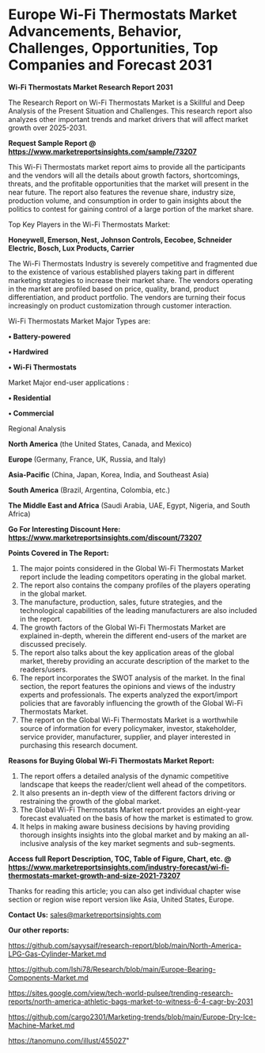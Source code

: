 # Europe Wi-Fi Thermostats Market Advancements, Behavior, Challenges, Opportunities, Top Companies and Forecast 2031

<strong>Wi-Fi Thermostats Market Research Report 2031</strong>

The Research Report on Wi-Fi Thermostats Market is a Skillful and Deep Analysis of the Present Situation and Challenges. This research report also analyzes other important trends and market drivers that will affect market growth over 2025-2031.

<strong>Request Sample Report @ <a href=https://www.marketreportsinsights.com/sample/73207>https://www.marketreportsinsights.com/sample/73207</a></strong>

This Wi-Fi Thermostats market report aims to provide all the participants and the vendors will all the details about growth factors, shortcomings, threats, and the profitable opportunities that the market will present in the near future. The report also features the revenue share, industry size, production volume, and consumption in order to gain insights about the politics to contest for gaining control of a large portion of the market share.

Top Key Players in the Wi-Fi Thermostats Market:

<strong>Honeywell, Emerson, Nest, Johnson Controls, Eecobee, Schneider Electric, Bosch, Lux Products, Carrier</strong>

The Wi-Fi Thermostats Industry is severely competitive and fragmented due to the existence of various established players taking part in different marketing strategies to increase their market share. The vendors operating in the market are profiled based on price, quality, brand, product differentiation, and product portfolio. The vendors are turning their focus increasingly on product customization through customer interaction.

Wi-Fi Thermostats Market Major Types are:

<strong>• Battery-powered

• Hardwired

• Wi-Fi Thermostats</strong>

Market Major end-user applications :

<strong>• Residential

• Commercial</strong>

Regional Analysis

</u><strong><b>North America</b></strong> (the United States, Canada, and Mexico)

<strong><b>Europe </b></strong>(Germany, France, UK, Russia, and Italy)

<strong><b>Asia-Pacific</b></strong> (China, Japan, Korea, India, and Southeast Asia)

<strong><b>South America</b></strong> (Brazil, Argentina, Colombia, etc.)

<strong><b>The Middle East and Africa</b></strong> (Saudi Arabia, UAE, Egypt, Nigeria, and South Africa)

<strong>Go For Interesting Discount Here: <a href=https://www.marketreportsinsights.com/discount/73207>https://www.marketreportsinsights.com/discount/73207</a></strong>

<strong>Points Covered in The Report:</strong>
<ol>
  <li>The major points considered in the Global Wi-Fi Thermostats Market report include the leading competitors operating in the global market.</li>
  <li>The report also contains the company profiles of the players operating in the global market.</li>
  <li>The manufacture, production, sales, future strategies, and the technological capabilities of the leading manufacturers are also included in the report.</li>
  <li>The growth factors of the Global Wi-Fi Thermostats Market are explained in-depth, wherein the different end-users of the market are discussed precisely.</li>
  <li>The report also talks about the key application areas of the global market, thereby providing an accurate description of the market to the readers/users.</li>
  <li>The report incorporates the SWOT analysis of the market. In the final section, the report features the opinions and views of the industry experts and professionals. The experts analyzed the export/import policies that are favorably influencing the growth of the Global Wi-Fi Thermostats Market.</li>
  <li>The report on the Global Wi-Fi Thermostats Market is a worthwhile source of information for every policymaker, investor, stakeholder, service provider, manufacturer, supplier, and player interested in purchasing this research document.</li>
</ol>
<strong>Reasons for Buying Global Wi-Fi Thermostats Market Report:</strong>

<ol>
  <li>The report offers a detailed analysis of the dynamic competitive landscape that keeps the reader/client well ahead of the competitors.</li>
  <li>It also presents an in-depth view of the different factors driving or restraining the growth of the global market.</li>
  <li>The Global Wi-Fi Thermostats Market report provides an eight-year forecast evaluated on the basis of how the market is estimated to grow.</li>
  <li>It helps in making aware business decisions by having providing thorough insights insights into the global market and by making an all-inclusive analysis of the key market segments and sub-segments.</li>
</ol>
<strong>Access full Report Description, TOC, Table of Figure, Chart, etc. @ <a href=https://www.marketreportsinsights.com/industry-forecast/wi-fi-thermostats-market-growth-and-size-2021-73207>https://www.marketreportsinsights.com/industry-forecast/wi-fi-thermostats-market-growth-and-size-2021-73207</a></strong>


Thanks for reading this article; you can also get individual chapter wise section or region wise report version like Asia, United States, Europe.

<strong>Contact Us:</strong>
sales@marketreportsinsights.com

<strong>Our other reports:</strong>

<a href=https://github.com/sayysaif/research-report/blob/main/North-America-LPG-Gas-Cylinder-Market.md>https://github.com/sayysaif/research-report/blob/main/North-America-LPG-Gas-Cylinder-Market.md</a>

<a href=https://github.com/Ishi78/Research/blob/main/Europe-Bearing-Components-Market.md>https://github.com/Ishi78/Research/blob/main/Europe-Bearing-Components-Market.md</a>

<a href=https://sites.google.com/view/tech-world-pulsee/trending-research-reports/north-america-athletic-bags-market-to-witness-6-4-cagr-by-2031>https://sites.google.com/view/tech-world-pulsee/trending-research-reports/north-america-athletic-bags-market-to-witness-6-4-cagr-by-2031</a>

<a href=https://github.com/cargo2301/Marketing-trends/blob/main/Europe-Dry-Ice-Machine-Market.md>https://github.com/cargo2301/Marketing-trends/blob/main/Europe-Dry-Ice-Machine-Market.md</a>

<a href=https://tanomuno.com/illust/455027>https://tanomuno.com/illust/455027</a>"

